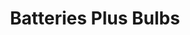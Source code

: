 ---
title: "Batteries Plus Bulbs"
url: /colorado-springs/batteries-plus-bulbs/
shop: electronics
---